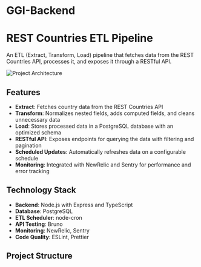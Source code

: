 # GGI-Backend
# REST Countries ETL Pipeline

An ETL (Extract, Transform, Load) pipeline that fetches data from the REST Countries API, processes it, and exposes it through a RESTful API.

![Project Architecture](path/to/architecture-diagram.png)

## Features

- **Extract**: Fetches country data from the REST Countries API
- **Transform**: Normalizes nested fields, adds computed fields, and cleans unnecessary data
- **Load**: Stores processed data in a PostgreSQL database with an optimized schema
- **RESTful API**: Exposes endpoints for querying the data with filtering and pagination
- **Scheduled Updates**: Automatically refreshes data on a configurable schedule
- **Monitoring**: Integrated with NewRelic and Sentry for performance and error tracking

## Technology Stack

- **Backend**: Node.js with Express and TypeScript
- **Database**: PostgreSQL
- **ETL Scheduler**: node-cron
- **API Testing**: Bruno
- **Monitoring**: NewRelic, Sentry
- **Code Quality**: ESLint, Prettier

## Project Structure
